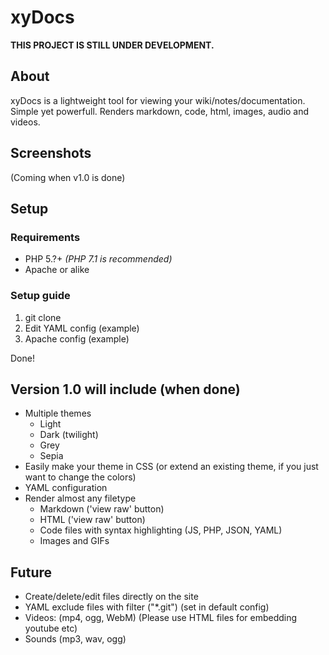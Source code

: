 # xyDocs

**THIS PROJECT IS STILL UNDER DEVELOPMENT.**


## About
xyDocs is a lightweight tool for viewing your wiki/notes/documentation. Simple yet powerfull.
Renders markdown, code, html, images, audio and videos.


## Screenshots
(Coming when v1.0 is done)


## Setup
### Requirements
- PHP 5.?+ _(PHP 7.1 is recommended)_
- Apache or alike


### Setup guide
1. git clone
1. Edit YAML config (example)
1. Apache config (example)

Done!


## Version 1.0 will include (when done)
- Multiple themes
	- Light
	- Dark (twilight)
	- Grey
	- Sepia
- Easily make your theme in CSS (or extend an existing theme, if you just want to change the colors)
- YAML configuration
- Render almost any filetype
	- Markdown ('view raw' button)
	- HTML ('view raw' button)
	- Code files with syntax highlighting (JS, PHP, JSON, YAML)
	- Images and GIFs


## Future
- Create/delete/edit files directly on the site
- YAML exclude files with filter ("\*.git") (set in default config)
- Videos: (mp4, ogg, WebM) (Please use HTML files for embedding youtube etc)
- Sounds (mp3, wav, ogg)
